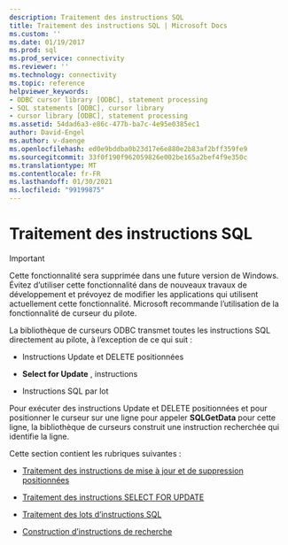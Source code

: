 ```yaml
---
description: Traitement des instructions SQL
title: Traitement des instructions SQL | Microsoft Docs
ms.custom: ''
ms.date: 01/19/2017
ms.prod: sql
ms.prod_service: connectivity
ms.reviewer: ''
ms.technology: connectivity
ms.topic: reference
helpviewer_keywords:
- ODBC cursor library [ODBC], statement processing
- SQL statements [ODBC], cursor library
- cursor library [ODBC], statement processing
ms.assetid: 54dad6a3-e86c-477b-ba7c-4e95e0385ec1
author: David-Engel
ms.author: v-daenge
ms.openlocfilehash: ed0e9bddba0b23d17e6e880e2b83af2bff359fe9
ms.sourcegitcommit: 33f0f190f962059826e002be165a2bef4f9e350c
ms.translationtype: MT
ms.contentlocale: fr-FR
ms.lasthandoff: 01/30/2021
ms.locfileid: "99199875"
---
```

# <a name="processing-sql-statements"></a>Traitement des instructions SQL
> [!IMPORTANT]  
>  Cette fonctionnalité sera supprimée dans une future version de Windows. Évitez d’utiliser cette fonctionnalité dans de nouveaux travaux de développement et prévoyez de modifier les applications qui utilisent actuellement cette fonctionnalité. Microsoft recommande l’utilisation de la fonctionnalité de curseur du pilote.  
  
 La bibliothèque de curseurs ODBC transmet toutes les instructions SQL directement au pilote, à l’exception de ce qui suit :  
  
-   Instructions Update et DELETE positionnées  
  
-   **Select for Update** , instructions  
  
-   Instructions SQL par lot  
  
 Pour exécuter des instructions Update et DELETE positionnées et pour positionner le curseur sur une ligne pour appeler **SQLGetData** pour cette ligne, la bibliothèque de curseurs construit une instruction recherchée qui identifie la ligne.  
  
 Cette section contient les rubriques suivantes :  
  
-   [Traitement des instructions de mise à jour et de suppression positionnées](../../../odbc/reference/appendixes/processing-positioned-update-and-delete-statements.md)  
  
-   [Traitement des instructions SELECT FOR UPDATE](../../../odbc/reference/appendixes/processing-select-for-update-statements.md)  
  
-   [Traitement des lots d’instructions SQL](../../../odbc/reference/appendixes/processing-batches-of-sql-statements.md)  
  
-   [Construction d’instructions de recherche](../../../odbc/reference/appendixes/constructing-searched-statements.md)
